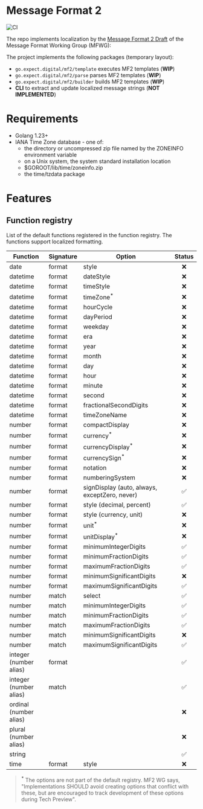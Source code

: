 # Message Format 2

![CI](https://github.com/expect-digital/go-mf2/actions/workflows/ci.yaml/badge.svg)

The repo implements localization by the [Message Format 2 Draft](https://github.com/unicode-org/message-format-wg/blob/b4fd5a666a02950c57f0a454f65bf16a0bf03bf4/spec/message.abnf) of the Message Format Working Group (MFWG):

The project implements the following packages (temporary layout):

- `go.expect.digital/mf2/template` executes MF2 templates (**WIP**)
- `go.expect.digital/mf2/parse` parses MF2 templates (**WIP**)
- `go.expect.digital/mf2/builder` builds MF2 templates (**WIP**)
- **CLI** to extract and update localized message strings (**NOT IMPLEMENTED**)

# Requirements

- Golang 1.23+
- IANA Time Zone database - one of:
  - the directory or uncompressed zip file named by the ZONEINFO environment variable
  - on a Unix system, the system standard installation location
  - $GOROOT/lib/time/zoneinfo.zip
  - the time/tzdata package

# Features

## Function registry

List of the default functions registered in the function registry. The functions support localized formatting.

| Function               | Signature | Option                                        | Status |
| ---------------------- | --------- | --------------------------------------------- | :----: |
| date                   | format    | style                                         |   ❌   |
| datetime               | format    | dateStyle                                     |   ❌   |
| datetime               | format    | timeStyle                                     |   ❌   |
| datetime               | format    | timeZone<sup>\*</sup>                         |   ❌   |
| datetime               | format    | hourCycle                                     |   ❌   |
| datetime               | format    | dayPeriod                                     |   ❌   |
| datetime               | format    | weekday                                       |   ❌   |
| datetime               | format    | era                                           |   ❌   |
| datetime               | format    | year                                          |   ❌   |
| datetime               | format    | month                                         |   ❌   |
| datetime               | format    | day                                           |   ❌   |
| datetime               | format    | hour                                          |   ❌   |
| datetime               | format    | minute                                        |   ❌   |
| datetime               | format    | second                                        |   ❌   |
| datetime               | format    | fractionalSecondDigits                        |   ❌   |
| datetime               | format    | timeZoneName                                  |   ❌   |
| number                 | format    | compactDisplay                                |   ❌   |
| number                 | format    | currency<sup>\*</sup>                         |   ❌   |
| number                 | format    | currencyDisplay<sup>\*</sup>                  |   ❌   |
| number                 | format    | currencySign<sup>\*</sup>                     |   ❌   |
| number                 | format    | notation                                      |   ❌   |
| number                 | format    | numberingSystem                               |   ❌   |
| number                 | format    | signDisplay (auto, always, exceptZero, never) |  ✅︎   |
| number                 | format    | style (decimal, percent)                      |  ✅︎   |
| number                 | format    | style (currency, unit)                        |   ❌   |
| number                 | format    | unit<sup>\*</sup>                             |   ❌   |
| number                 | format    | unitDisplay<sup>\*</sup>                      |   ❌   |
| number                 | format    | minimumIntegerDigits                          |  ✅︎   |
| number                 | format    | minimumFractionDigits                         |  ✅︎   |
| number                 | format    | maximumFractionDigits                         |  ✅︎   |
| number                 | format    | minimumSignificantDigits                      |   ❌   |
| number                 | format    | maximumSignificantDigits                      |  ✅︎   |
| number                 | match     | select                                        |  ✅︎   |
| number                 | match     | minimumIntegerDigits                          |  ✅︎   |
| number                 | match     | minimumFractionDigits                         |  ✅︎   |
| number                 | match     | maximumFractionDigits                         |  ✅︎   |
| number                 | match     | minimumSignificantDigits                      |   ❌   |
| number                 | match     | maximumSignificantDigits                      |  ✅︎   |
| integer (number alias) | format    |                                               |  ✅︎   |
| integer (number alias) | match     |                                               |  ✅︎   |
| ordinal (number alias) |           |                                               |   ❌   |
| plural (number alias)  |           |                                               |   ❌   |
| string                 |           |                                               |  ✅︎   |
| time                   | format    | style                                         |   ❌   |

> **<sup>\*</sup>** The options are not part of the default registry. MF2 WG says, "Implementations SHOULD avoid creating options that conflict with these, but are encouraged to track development of these options during Tech Preview".
